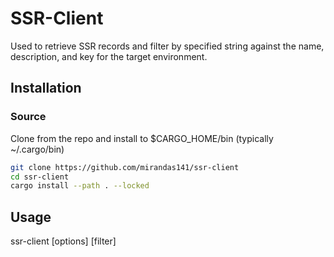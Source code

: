 # SSR-Client

Used to retrieve SSR records and filter by specified string against the name, description, and key for the target environment.

## Installation

### Source

Clone from the repo and install to $CARGO_HOME/bin (typically ~/.cargo/bin)
```sh 
git clone https://github.com/mirandas141/ssr-client
cd ssr-client
cargo install --path . --locked
```

## Usage

ssr-client [options] [filter]

